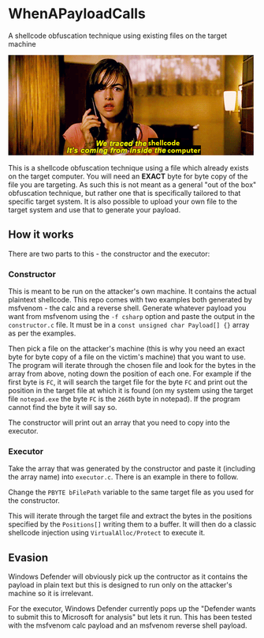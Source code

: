 # WhenAPayloadCalls
A shellcode obfuscation technique using existing files on the target machine

![Image](./call.png)

This is a shellcode obfuscation technique using a file which already exists on the target computer. You will need an **EXACT** byte for byte copy of the file you are targeting. As such this is not meant as a general "out of the box" obfuscation technique, but rather one that is specifically tailored to that specific target system. It is also possible to upload your own file to the target system and use that to generate your payload.

## How it works

There are two parts to this - the constructor and the executor:

### Constructor
This is meant to be run on the attacker's own machine. It contains the actual plaintext shellcode. This repo comes with two examples both generated by msfvenom - the calc and a reverse shell. Generate whatever payload you want from msfvenom using the `-f csharp` option and paste the output in the `constructor.c` file. It must be in a `const unsigned char Payload[] {}` array as per the examples.

Then pick a file on the attacker's machine (this is why you need an exact byte for byte copy of a file on the victim's machine) that you want to use. The program will iterate through the chosen file and look for the bytes in the array from above, noting down the position of each one. For example if the first byte is `FC`, it will search the target file for the byte `FC` and print out the position in the target file at which it is found (on my system using the target file `notepad.exe` the byte `FC` is the `266`th byte in notepad). If the program cannot find the byte it will say so.

The constructor will print out an array that you need to copy into the executor.

### Executor
Take the array that was generated by the constructor and paste it (including the array name) into `executor.c`. There is an example in there to follow.

Change the `PBYTE bFilePath` variable to the same target file as you used for the constructor.

This will iterate through the target file and extract the bytes in the positions specified by the `Positions[]` writing them to a buffer. It will then do a classic shellcode injection using `VirtualAlloc/Protect` to execute it.

## Evasion
Windows Defender will obviously pick up the contructor as it contains the payload in plain text but this is designed to run only on the attacker's machine so it is irrelevant.

For the executor, Windows Defender currently pops up the "Defender wants to submit this to Microsoft for analysis" but lets it run. This has been tested with the msfvenom calc payload and an msfvenom reverse shell payload.
